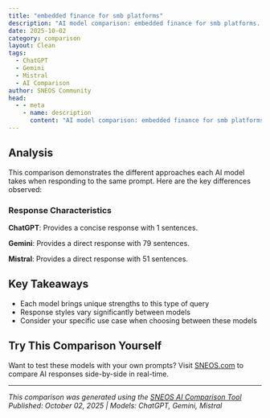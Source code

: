 ```yaml
---
title: "embedded finance for smb platforms"
description: "AI model comparison: embedded finance for smb platforms..."
date: 2025-10-02
category: comparison
layout: Clean
tags:
  - ChatGPT
  - Gemini
  - Mistral
  - AI Comparison
author: SNEOS Community
head:
  - - meta
    - name: description
      content: "AI model comparison: embedded finance for smb platforms..."
---
```


<ChatComparison
  title="embedded finance for smb platforms"
  prompt="embedded finance for smb platforms"
  :responses='{"ChatGPT": "Embedded finance refers to the integration of financial services and products into non-financial platforms, allowing businesses (like Software as a Service - SaaS platforms) to offer financial functionalities seamlessly within their products. For small and medium-sized businesses (SMBs), this can provide significant advantages, including improved cash flow, better customer experience, and increased revenue streams.\n\n### Key Aspects of Embedded Finance for SMB Platforms\n\n1. **Payment Processing**: SMB platforms can integrate payment gateways directly into their services, allowing users to make and receive payments without leaving the platform. This simplifies transactions for customers and can improve conversion rates.\n\n2. **Banking Services**: Small and medium businesses can benefit from embedded banking solutions that offer features such as business checking accounts, savings accounts, and financial management tools all within their existing platform.\n\n3. **Lending Solutions**: Platforms can offer embedded lending options, where users can apply for loans directly through the service they are using. This can include invoice financing, lines of credit, or small business loans, often with a streamlined application process.\n\n4. **Insurance Products**: SMB platforms can embed insurance solutions tailored to the needs of small businesses. This could include liability insurance, health insurance for employees, or other relevant products.\n\n5. **Accounting and Finance Tools**: Integrating financial management tools within a platform can help SMBs manage their finances better. This could involve invoicing, expense tracking, payroll processing, and tax preparation tools.\n\n6. **Investments and Wealth Management**: Some platforms are beginning to offer investment services, allowing business owners to invest surplus funds or offer investment products to their customers.\n\n7. **Marketplaces and E-commerce**: For e-commerce platforms, embedding finance can facilitate transactions, including offering financing options at checkout, which can enhance customer satisfaction and increase sales.\n\n### Benefits for SMBs\n\n- **Enhanced Customer Experience**: By embedding finance, SMB platforms can offer a seamless experience, reducing friction for users who want to access financial services while using core business tools.\n- **Revenue Generation**: Offering financial services can create new revenue streams for SMB platforms, through transaction fees, commissions on loans, or subscription fees for embedded services.\n- **Accessibility**: Embedded finance can improve access to financial products, as it can reduce barriers and streamline processes for SMBs, which often struggle with traditional financial service access.\n- **Data Utilization**: Platforms that integrate financial services can leverage data across different functions to offer more personalized services, such as customized loan offers based on spending and revenue patterns.\n\n### Examples of Embedded Finance in SMB Platforms\n\n1. **Shopify**: Offers integrated payment processing (Shopify Payments), financing options (Shopify Capital), and business banking features to enhance the merchant experience.\n \n2. **Square**: Beyond payment processing, Square provides tools for invoicing, payroll, and small business loans, all embedded within its ecosystem.\n\n3. **QuickBooks**: Offers accounting and bookkeeping tools while integrating payment processing and financing options for small businesses.\n\n4. **FreshBooks**: A software designed for small businesses that integrates invoicing, payment processing, and expense management in one platform.\n\n### Challenges to Consider\n\n- **Regulatory Compliance**: Integrating financial services requires adhering to various regulatory requirements, which can be complex and costly.\n- **Security and Fraud Prevention**: Financial services add a layer of risk, requiring robust security measures to protect sensitive financial data.\n- **User Trust**: SMBs may be hesitant to rely on non-financial companies for financial services, so building trust is critical.\n\n### Conclusion\n\nEmbedded finance offers significant opportunities for SMB platforms to enhance their offerings and improve the experience for their users. By integrating financial services seamlessly, these platforms can create value-added features that improve customer loyalty and drive growth. As technology continues to develop, we can expect to see further innovation in embedded finance tailored to the needs of small and medium-sized businesses.", "Gemini": "## Embedded Finance for SMB Platforms: A Deep Dive\n\nEmbedded finance refers to the integration of financial services (like payments, lending, insurance, and investments) directly into non-financial platforms, products, or applications. For SMB platforms, it presents a significant opportunity to enhance user experience, increase revenue, and gain a competitive edge.\n\n**Why is Embedded Finance Relevant for SMB Platforms?**\n\n* **Increased User Engagement \u0026 Stickiness:** Offering integrated financial services makes your platform more valuable and essential to SMBs, reducing churn.\n* **New Revenue Streams:** Earn commissions, fees, or interest on financial transactions facilitated through your platform.\n* **Competitive Differentiation:** Stand out from competitors by offering a more comprehensive and convenient solution.\n* **Data-Driven Insights:** Gain valuable insights into SMB financial needs and behavior, enabling you to personalize your offerings and improve your platform.\n* **Simplified Financial Management:** Streamline financial operations for SMBs, freeing them up to focus on their core business.\n\n**Examples of Embedded Finance for SMB Platforms:**\n\nHere are some specific examples of how different types of SMB platforms can leverage embedded finance:\n\n* **E-commerce Platforms (Shopify, Wix, WooCommerce):**\n * **Embedded Payments:** Accept payments directly through the platform with integrated gateways like Stripe, PayPal, or Adyen.\n * **Buy Now, Pay Later (BNPL):** Offer BNPL options to customers at checkout through providers like Affirm or Klarna.\n * **Business Lending:** Provide access to short-term financing or working capital loans directly within the platform.\n * **Insurance:** Offer business insurance policies relevant to e-commerce operations (e.g., liability insurance, cyber insurance).\n * **Expense Management:** Integrate expense tracking tools to simplify bookkeeping.\n* **Accounting Software (QuickBooks, Xero):**\n * **Embedded Payments:** Allow customers to pay invoices directly through the accounting software.\n * **Automated Reconciliation:** Automatically reconcile bank transactions with accounting records.\n * **Invoice Factoring:** Offer immediate payment on outstanding invoices through factoring services.\n * **Payroll Services:** Integrate payroll processing directly into the accounting platform.\n * **Tax Filing:** Streamline tax filing processes by providing automated calculations and integrations with tax preparation software.\n* **CRM Platforms (Salesforce, HubSpot):**\n * **Sales Forecasting:** Integrate financial data to provide more accurate sales forecasts.\n * **Credit Checks:** Enable quick credit checks on potential customers.\n * **Commission Tracking:** Automate commission calculations and payouts.\n * **Subscription Management:** Streamline subscription billing and management.\n* **Point of Sale (POS) Systems (Square, Toast):**\n * **Payments Processing:** Integrated payment processing for in-store and online transactions.\n * **Capital Advances:** Offer short-term financing based on sales history.\n * **Payroll Services:** Manage employee payroll directly through the POS system.\n * **Inventory Financing:** Provide financing to help businesses purchase inventory.\n* **Vertical SaaS Platforms (e.g., Restaurant Management Software, Construction Management Software):**\n * **Payments:** Integrated payments tailored to the specific industry (e.g., split payments for restaurants).\n * **Lending:** Industry-specific financing options (e.g., equipment financing for construction companies).\n * **Insurance:** Industry-specific insurance coverage (e.g., restaurant liability insurance).\n * **Automated Invoicing:** Streamline invoicing and payment processes specific to the industry.\n\n**Key Considerations for Implementing Embedded Finance:**\n\n* **Compliance:** Navigating complex regulatory requirements related to financial services (e.g., KYC/AML, data privacy).\n* **Security:** Ensuring the security of sensitive financial data and preventing fraud.\n* **Partnerships:** Choosing the right financial partners to integrate with (e.g., banks, fintech companies, insurance providers).\n* **User Experience:** Designing a seamless and intuitive user experience for accessing and using financial services.\n* **Pricing:** Determining a pricing strategy that is competitive and profitable.\n* **Technology Integration:** Ensuring smooth integration with existing platform infrastructure.\n* **Customer Support:** Providing adequate customer support for financial services offered through the platform.\n\n**Steps to Implementing Embedded Finance:**\n\n1. **Identify User Needs:** Understand the specific financial needs of your SMB users through surveys, interviews, and data analysis.\n2. **Choose the Right Financial Services:** Select the financial services that best address the identified user needs and align with your platform\u0027s overall strategy.\n3. **Select a Partner or Build In-House:** Decide whether to partner with a financial institution or fintech company or build the solution in-house. Partnering often allows for faster time-to-market and access to specialized expertise.\n4. **Develop and Integrate:** Design and develop the user interface and integrate the chosen financial services into your platform.\n5. **Test and Launch:** Thoroughly test the integration to ensure functionality and security, and then launch the new feature to your users.\n6. **Market and Promote:** Promote the new financial services to your users and highlight the benefits.\n7. **Monitor and Iterate:** Continuously monitor user feedback and data to improve the offering and adapt to evolving needs.\n\n**Challenges of Embedded Finance:**\n\n* **Regulatory Complexity:** Financial regulations vary widely and are constantly evolving.\n* **Risk Management:** Managing credit risk, fraud risk, and operational risk associated with offering financial services.\n* **Technology Complexity:** Integrating with various financial systems and ensuring seamless data flow.\n* **Finding the Right Partners:** Identifying reliable and reputable financial partners that align with your platform\u0027s values.\n* **Maintaining Trust:** Building and maintaining user trust in the financial services offered through your platform.\n\n**The Future of Embedded Finance for SMB Platforms:**\n\nThe future of embedded finance for SMB platforms is bright. We can expect to see:\n\n* **Increased adoption:** As SMBs become more comfortable with digital solutions, they will increasingly embrace embedded finance.\n* **More sophisticated offerings:** More advanced financial services will be embedded into platforms, such as personalized financial planning and investment management.\n* **Hyper-personalization:** Financial services will be tailored to the specific needs of individual SMBs based on their industry, size, and financial profile.\n* **AI-powered solutions:** Artificial intelligence will be used to automate financial tasks, improve decision-making, and personalize the user experience.\n* **Decentralized Finance (DeFi) Integration:** Potentially, integrating DeFi solutions to offer alternative financing options and increased transparency.\n\n**Conclusion:**\n\nEmbedded finance is a powerful tool that can help SMB platforms provide a more valuable and convenient experience for their users, while also creating new revenue streams and gaining a competitive edge. By carefully considering the needs of their users, choosing the right partners, and navigating the challenges, SMB platforms can successfully leverage embedded finance to drive growth and success.\n", "Mistral": "Embedded finance for small and medium-sized business (SMB) platforms refers to the integration of financial services directly into the platforms that SMBs use for their operations. This can include a variety of financial products and services such as payments, lending, insurance, and more, all seamlessly embedded within the platform\u0027s ecosystem. Here are some key aspects and benefits of embedded finance for SMB platforms:\n\n### Key Aspects of Embedded Finance for SMB Platforms\n\n1. **Payments and Transactions**:\n - **Instant Payments**: Facilitate real-time payments between businesses and their customers or suppliers.\n - **Invoicing and Billing**: Automate the generation and processing of invoices and bills.\n - **Cross-Border Payments**: Enable international transactions with ease.\n\n2. **Lending and Credit**:\n - **Working Capital Loans**: Provide short-term loans to help SMBs manage cash flow.\n - **Invoice Financing**: Allow businesses to borrow against their outstanding invoices.\n - **Equipment Financing**: Offer loans specifically for purchasing equipment.\n\n3. **Insurance**:\n - **Business Insurance**: Provide coverage for various risks such as property damage, liability, and business interruption.\n - **Cyber Insurance**: Protect against cyber threats and data breaches.\n - **Employee Benefits**: Offer health, life, and other types of insurance for employees.\n\n4. **Accounting and Financial Management**:\n - **Bookkeeping**: Automate the recording of financial transactions.\n - **Tax Filing**: Assist with tax preparation and filing.\n - **Financial Reporting**: Generate financial statements and reports.\n\n5. **Customer Relationship Management (CRM)**:\n - **Sales and Marketing Tools**: Integrate tools for managing customer interactions and marketing campaigns.\n - **Customer Data Analytics**: Provide insights into customer behavior and preferences.\n\n### Benefits of Embedded Finance for SMB Platforms\n\n1. **Improved Cash Flow Management**:\n - Real-time payments and automated invoicing help SMBs manage their cash flow more effectively.\n\n2. **Access to Capital**:\n - Embedded lending solutions provide SMBs with quick and convenient access to capital, which is crucial for growth and expansion.\n\n3. **Enhanced Customer Experience**:\n - Seamless integration of financial services within the platform improves the overall user experience, making it easier for SMBs to manage their finances.\n\n4. **Operational Efficiency**:\n - Automation of financial processes reduces manual effort and minimizes errors, leading to increased efficiency.\n\n5. **Risk Management**:\n - Embedded insurance solutions help SMBs mitigate various risks, providing a safety net for unforeseen events.\n\n6. **Data-Driven Decisions**:\n - Access to financial data and analytics enables SMBs to make informed decisions and optimize their operations.\n\n### Examples of Embedded Finance in SMB Platforms\n\n1. **E-commerce Platforms**:\n - Integrating payment gateways, lending options, and insurance for online sellers.\n\n2. **Accounting Software**:\n - Offering embedded lending and insurance products within accounting platforms like QuickBooks or Xero.\n\n3. **Point-of-Sale (POS) Systems**:\n - Providing payment processing, lending, and insurance options directly within POS systems.\n\n4. **Marketplaces**:\n - Embedding financial services for sellers on marketplaces like Amazon or Etsy.\n\n### Challenges and Considerations\n\n1. **Regulatory Compliance**:\n - Ensuring that embedded financial services comply with relevant regulations and standards.\n\n2. **Data Security**:\n - Protecting sensitive financial data from breaches and ensuring privacy.\n\n3. **Integration Complexity**:\n - Seamlessly integrating financial services with existing platform functionalities can be technically challenging.\n\n4. **User Education**:\n - Educating SMBs on how to effectively use embedded financial services to maximize benefits.\n\n### Conclusion\n\nEmbedded finance for SMB platforms offers a range of financial services that can significantly enhance the operational efficiency and financial health of small and medium-sized businesses. By integrating these services directly into the platforms they use, SMBs can access the financial tools they need to grow and thrive in a competitive market."}' 
  published-date="11:23"
/>

## Analysis

This comparison demonstrates the different approaches each AI model takes when responding to the same prompt. Here are the key differences observed:

### Response Characteristics

**ChatGPT**: Provides a concise response with 1 sentences. 

**Gemini**: Provides a direct response with 79 sentences. 

**Mistral**: Provides a direct response with 51 sentences. 

## Key Takeaways

- Each model brings unique strengths to this type of query
- Response styles vary significantly between models
- Consider your specific use case when choosing between these models

## Try This Comparison Yourself

Want to test these models with your own prompts? Visit [SNEOS.com](https://sneos.com) to compare AI responses side-by-side in real-time.

---

*This comparison was generated using the [SNEOS AI Comparison Tool](https://sneos.com)*
*Published: October 02, 2025 | Models: ChatGPT, Gemini, Mistral*
